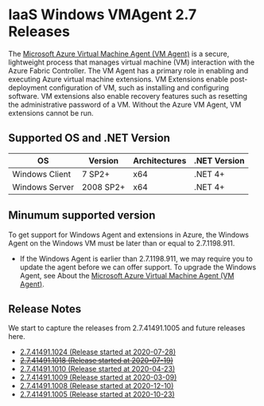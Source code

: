 # IaaS Windows VMAgent 2.7 Releases

The [Microsoft Azure Virtual Machine Agent (VM Agent)](https://docs.microsoft.com/en-us/azure/virtual-machines/extensions/agent-windows) is a secure, lightweight process that manages virtual machine (VM) interaction with the Azure Fabric Controller. The VM Agent has a primary role in enabling and executing Azure virtual machine extensions. VM Extensions enable post-deployment configuration of VM, such as installing and configuring software. VM extensions also enable recovery features such as resetting the administrative password of a VM. Without the Azure VM Agent, VM extensions cannot be run.


## Supported OS and .NET Version

OS                                    | Version                 | Architectures | .NET Version  
--------------------------------------|-------------------------|-------------- |------------------
Windows Client                        | 7 SP2+                  | x64           | .NET 4+  
Windows Server                        | 2008 SP2+               | x64           | .NET 4+


## Minumum supported version

To get support for Windows Agent and extensions in Azure, the Windows Agent on the Windows VM must be later than or equal to 2.7.1198.911.
* If the Windows Agent is earlier than 2.7.1198.911, we may require you to update the agent before we can offer support. To upgrade the Windows Agent, see About the [Microsoft Azure Virtual Machine Agent (VM Agent)](https://docs.microsoft.com/en-us/azure/virtual-machines/extensions/agent-windows).


## Release Notes

We start to capture the releases from 2.7.41491.1005 and future releases here.

* [2.7.41491.1024 (Release started at 2020-07-28)](https://github.com/Azure/WindowsVMAgent/releases/tag/2.7.41491.1024)
* [~~2.7.41491.1018 (Release started at 2020-07-19)~~](https://github.com/Azure/WindowsVMAgent/releases/tag/2.7.41491.1018)
* [2.7.41491.1010 (Release started at 2020-04-23)](https://github.com/Azure/WindowsVMAgent/releases/tag/2.7.41491.1010)
* [2.7.41491.1009 (Release started at 2020-03-09)](https://github.com/Azure/WindowsVMAgent/releases/tag/2.7.41491.1009)
* [2.7.41491.1008 (Release started at 2020-12-10)](https://github.com/Azure/WindowsVMAgent/releases/tag/2.7.41491.1008)
* [2.7.41491.1005 (Release started at 2020-10-23)](https://github.com/Azure/WindowsVMAgent/releases/tag/2.7.41491.1005)
